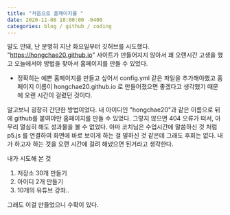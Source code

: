 ```yaml
---
title: "처음으로 홈페이지를 "
date: 2020-11-08 18:00:00 -0400
categories: blog / github / coding
---
```

말도 안돼, 난 분명히 지난 화요일부터 깃허브를 시도했다.
"https://hongchae20.github.io" 사이트가 만들어지지 않아서 꽤 오랜시간 고생을 했고
오늘에서야 방법을 찾아서 홈페이지를 만들 수 있었다. 

+ 정확히는 예쁜 홈페이지를 만들고 싶어서 config.yml 같은 파일을 추가해야했고
홈페이지 이름이 hongchae20.github.io 로 만들어졌으면 좋겠다고 생각했기 때문에
오랜 시간이 걸렸던 것이다.

알고보니 굉장히 간단한 방법이었다. 내 아이디인 "hongchae20"과 같은 이름으로 뒤에  github를 붙여야만 홈페이지를 만들 수 있었다.
그렇지 않으면 404 오류가 떠서, 아무리 열심히 해도 성과물을 볼 수 없었다.
아마 코치님은 수업시간에 말씀하신 것 처럼 p5.js 를 연결하여 화면에 바로 보이게 하는 걸 말하신 것 같은데
그래도 후회는 없다. 내가 하고자 하는 것을 오랜 시간에 걸려 해냈으면 된거라고 생각한다.

내가 시도해 본 것
1. 저장소 30개 만들기
2. 아이디 2개 만들기
3. 10개의 유튜브 강좌..

그래도 이걸 만들었으니 수확이 있다.



